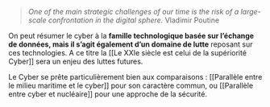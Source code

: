 >*One of the main strategic challenges of our time is the risk of a large-scale confrontation in the digital sphere.*
>Vladimir Poutine

On peut résumer le cyber à la **famille technologique basée sur l’échange de données, mais il s’agit également d’un domaine de lutte** reposant sur ces technologies. A ce titre la [[Le XXIe siècle est celui de la supériorité Cyber]] sera un enjeu des luttes futures.

Le Cyber se prête particulièrement bien aux comparaisons : [[Parallèle entre le milieu maritime et le cyber]] pour son caractère commun, ou [[Parallèle entre cyber et nucléaire]] pour une approche de la sécurité.